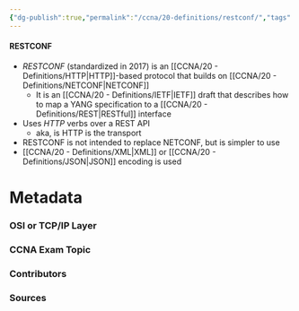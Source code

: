```yaml
---
{"dg-publish":true,"permalink":"/ccna/20-definitions/restconf/","tags":["defs_ccna"]}
---
```


#### RESTCONF
- *RESTCONF* (standardized in 2017) is an [[CCNA/20 - Definitions/HTTP\|HTTP]]-based protocol that builds on [[CCNA/20 - Definitions/NETCONF\|NETCONF]]
	- It is an [[CCNA/20 - Definitions/IETF\|IETF]] draft that describes how to map a YANG specification to a [[CCNA/20 - Definitions/REST\|RESTful]] interface
- Uses *HTTP* verbs over a REST API
	- aka, is HTTP is the transport
- RESTCONF is not intended to replace NETCONF, but is simpler to use
- [[CCNA/20 - Definitions/XML\|XML]] or [[CCNA/20 - Definitions/JSON\|JSON]] encoding is used


# Metadata
### OSI or TCP/IP Layer

### CCNA Exam Topic

### Contributors

### Sources
